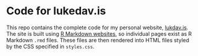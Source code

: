 # Code for lukedav.is
This repo contains the complete code for my personal website, [lukdav.is](http://www.lukedav.is).
The site is built using [R Markdown websites](http://rmarkdown.rstudio.com/rmarkdown_websites.html), so individual pages
exist as R Markdown `.rmd` files. These files are then rendered into HTML files styled by the CSS specified in `styles.css`.
